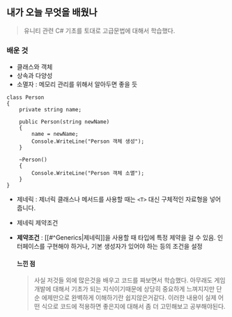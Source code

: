 ## 내가 오늘 무엇을 배웠나

> 유니티 관련 C# 기초를 토대로 고급문법에 대해서 학습했다.

### 배운 것 
- 클래스와 객체
- 상속과 다양성
- 소멸자 : 메모리 관리를 위해서 알아두면 좋을 듯
```
class Person
{
    private string name;

    public Person(string newName)
    {
        name = newName;
        Console.WriteLine("Person 객체 생성");
    }

    ~Person()
    {
        Console.WriteLine("Person 객체 소멸");
    }
}

```
- 제네릭 : 제너릭 클래스나 메서드를 사용할 때는 `<T>` 대신 구체적인 자료형을 넣어줍니다.

- 제네릭 제약조건
- **제약조건** : [[#^Generics|제네릭]]을 사용할 때 타입에 특정 제약을 걸 수 있음. 인터페이스를 구현해야 하거나, 
  기본 생성자가 있어야 하는 등의 조건을 설정


  #### 느낀 점 
  > 사실 저것들 외에 많은것을 배우고 코드를 짜보면서 학습했다. 아무래도 게임개발에 대해서 기초가 되는 지식이기때문에 상당히 중요하게 느껴지지만 단순 에제만으로 완벽하게 이해하기란 쉽지않은거같다. 이러한 내용이 실제 어떤 식으로 코드에 적용하면 좋은지에 대해서 좀 더 고민해보고 공부해야된다.